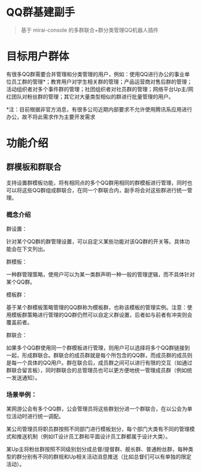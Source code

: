 # QQ群基建副手

> 基于 mirai-console 的多群联合+群分类管理QQ机器人插件

# 目标用户群体

有很多QQ群需要合并管理和分类管理的用户，例如：使用QQ进行办公的事业单位员工群的管理\*；教育用户对学生相关群的管理；产品运营商对售后群的管理；活动组织者对多个事件群的管理；社团组织者对社员群的管理；网络平台Up主/网红团队对粉丝群的管理；其它对大量类型相似的群进行批量管理的用户。

\*注：目前根据非官方消息，有很多公司近期内部要求不允许使用腾讯系应用进行办公，故不将此需求作为主要开发需求

# 功能介绍

## 群模板和群联合

支持设置群模板功能，将有相同点的多个QQ群用相同的群模板进行管理，同时也可以将这些QQ群组成群联合，在同一个群联合内，副手将会对这些群进行统一管理。

### 概念介绍

群设置：

针对某个QQ群的群管理设置，可以自定义某些功能对该QQ群的开关等。具体功能会在下文列出。

群模板：

一种群管理策略，使用户可以为某一类群声明一种一般的管理逻辑，而不具体针对某个QQ群。

模板群：

基于某个群模板策略管理的QQ群称为模板群，也称该模板的管理实例。注意：使用模板群策略进行管理的QQ群仍然可以自定义群设置，后者如与前者有冲突则会覆盖前者。

群联合：

如果多个QQ群使用同一个群模板进行管理，则用户可以选择将多个QQ群链接到一起，形成群联合。群联合的成员群就是每个所包含的QQ群，而成员群的成员则是每一个具体的QQ用户。群在联合后，成员群之间可以进行有限的交互（如通过群联合留言板），同时群联合的总管理员也可以更方便地统一管理成员群（例如统一发送通知）。

### 场景举例：

某网游公会有多个QQ群，公会管理员将这些群划分进一个群联合，在以公会为单位活动时进行统一调配。

某公司管理员将职员群按照不同部门进行模板划分，每个部门大类有不同的管理模式和推送机制（例如IT设计员工群和平面设计员工群都属于设计大类）。

某Up主将粉丝群按照不同级别划分成总督/提督群、舰长群、普通粉丝群，每种类型的群分别有不同的群规和Up相关活动消息推送（比如总督们可以有单独的限定活动）。
